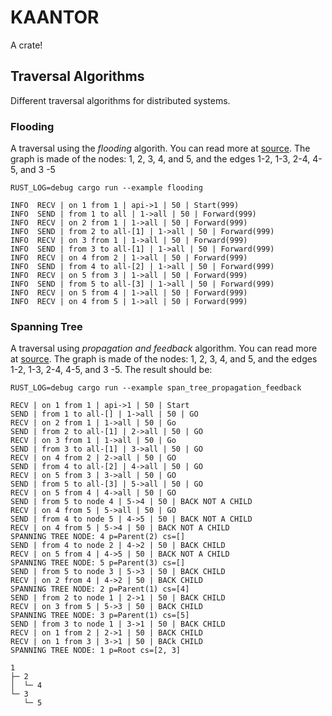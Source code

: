 # KAANTOR
A crate!

## Traversal Algorithms
Different traversal algorithms for distributed systems.

### Flooding
A traversal using the *flooding* algorith. You can read more at [source](./kantor/examples/flooding.rs).
The graph is made of the nodes: 1, 2, 3, 4, and 5, and the edges 1-2, 1-3, 2-4, 4-5, and 3 -5

```bsh
RUST_LOG=debug cargo run --example flooding

INFO  RECV | on 1 from 1 | api->1 | 50 | Start(999)
INFO  SEND | from 1 to all | 1->all | 50 | Forward(999)
INFO  RECV | on 2 from 1 | 1->all | 50 | Forward(999)
INFO  SEND | from 2 to all-[1] | 1->all | 50 | Forward(999)
INFO  RECV | on 3 from 1 | 1->all | 50 | Forward(999)
INFO  SEND | from 3 to all-[1] | 1->all | 50 | Forward(999)
INFO  RECV | on 4 from 2 | 1->all | 50 | Forward(999)
INFO  SEND | from 4 to all-[2] | 1->all | 50 | Forward(999)
INFO  RECV | on 5 from 3 | 1->all | 50 | Forward(999)
INFO  SEND | from 5 to all-[3] | 1->all | 50 | Forward(999)
INFO  RECV | on 5 from 4 | 1->all | 50 | Forward(999)
INFO  RECV | on 4 from 5 | 1->all | 50 | Forward(999)
```

### Spanning Tree
A traversal using *propagation and feedback* algorithm. You can read more at [source](./kantor/examples/span_tree_propagation_feedback.rs). The graph is made of the nodes: 1, 2, 3, 4, and 5, and the edges 1-2, 1-3, 2-4, 4-5, and 3 -5.
The result should be:

```bsh
RUST_LOG=debug cargo run --example span_tree_propagation_feedback

RECV | on 1 from 1 | api->1 | 50 | Start
SEND | from 1 to all-[] | 1->all | 50 | GO
RECV | on 2 from 1 | 1->all | 50 | Go
SEND | from 2 to all-[1] | 2->all | 50 | GO
RECV | on 3 from 1 | 1->all | 50 | Go
SEND | from 3 to all-[1] | 3->all | 50 | GO
RECV | on 4 from 2 | 2->all | 50 | GO
SEND | from 4 to all-[2] | 4->all | 50 | GO
RECV | on 5 from 3 | 3->all | 50 | GO
SEND | from 5 to all-[3] | 5->all | 50 | GO
RECV | on 5 from 4 | 4->all | 50 | GO
SEND | from 5 to node 4 | 5->4 | 50 | BACK NOT A CHILD
RECV | on 4 from 5 | 5->all | 50 | GO
SEND | from 4 to node 5 | 4->5 | 50 | BACK NOT A CHILD
RECV | on 4 from 5 | 5->4 | 50 | BACK NOT A CHILD
SPANNING TREE NODE: 4 p=Parent(2) cs=[]
SEND | from 4 to node 2 | 4->2 | 50 | BACK CHILD
RECV | on 5 from 4 | 4->5 | 50 | BACK NOT A CHILD
SPANNING TREE NODE: 5 p=Parent(3) cs=[]
SEND | from 5 to node 3 | 5->3 | 50 | BACK CHILD
RECV | on 2 from 4 | 4->2 | 50 | BACK CHILD
SPANNING TREE NODE: 2 p=Parent(1) cs=[4]
SEND | from 2 to node 1 | 2->1 | 50 | BACK CHILD
RECV | on 3 from 5 | 5->3 | 50 | BACK CHILD
SPANNING TREE NODE: 3 p=Parent(1) cs=[5]
SEND | from 3 to node 1 | 3->1 | 50 | BACK CHILD
RECV | on 1 from 2 | 2->1 | 50 | BACK CHILD
RECV | on 1 from 3 | 3->1 | 50 | BACk CHILD
SPANNING TREE NODE: 1 p=Root cs=[2, 3]

1
├─ 2
│  └─ 4
└─ 3
   └─ 5
```